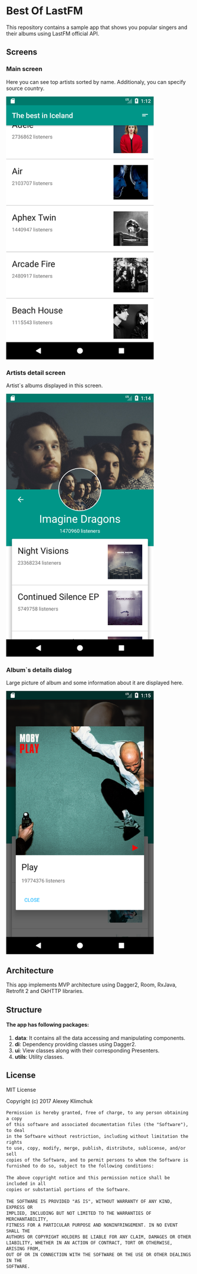 # Best Of LastFM

This repository contains a sample app that shows you popular singers and their albums using LastFM official API.

## Screens

### Main screen

Here you can see top artists sorted by name. Additionaly, you can specify source country.

<img width="400" src="https://github.com/kllaas/BestOfLastFM/blob/images/screenshots/Screenshot_1510528376.png ">

### Artists detail screen

Artist`s albums displayed in this screen.

<img width="400" src="https://github.com/kllaas/BestOfLastFM/blob/images/screenshots/Screenshot_1510528501.png ">

### Album`s details dialog

Large picture of album and some information about it are displayed here.

<img width="400" src="https://github.com/kllaas/BestOfLastFM/blob/images/screenshots/Screenshot_1510528542.png">

## Architecture

This app implements MVP architecture using Dagger2, Room, RxJava, Retrofit 2 and OkHTTP libraries.

## Structure

#### The app has following packages:
1. **data**: It contains all the data accessing and manipulating components.
2. **di**: Dependency providing classes using Dagger2.
3. **ui**: View classes along with their corresponding Presenters.
4. **utils**: Utility classes.

## License

MIT License

Copyright (c) 2017 Alexey Klimchuk
```
Permission is hereby granted, free of charge, to any person obtaining a copy
of this software and associated documentation files (the "Software"), to deal
in the Software without restriction, including without limitation the rights
to use, copy, modify, merge, publish, distribute, sublicense, and/or sell
copies of the Software, and to permit persons to whom the Software is
furnished to do so, subject to the following conditions:

The above copyright notice and this permission notice shall be included in all
copies or substantial portions of the Software.

THE SOFTWARE IS PROVIDED "AS IS", WITHOUT WARRANTY OF ANY KIND, EXPRESS OR
IMPLIED, INCLUDING BUT NOT LIMITED TO THE WARRANTIES OF MERCHANTABILITY,
FITNESS FOR A PARTICULAR PURPOSE AND NONINFRINGEMENT. IN NO EVENT SHALL THE
AUTHORS OR COPYRIGHT HOLDERS BE LIABLE FOR ANY CLAIM, DAMAGES OR OTHER
LIABILITY, WHETHER IN AN ACTION OF CONTRACT, TORT OR OTHERWISE, ARISING FROM,
OUT OF OR IN CONNECTION WITH THE SOFTWARE OR THE USE OR OTHER DEALINGS IN THE
SOFTWARE.
```
